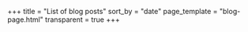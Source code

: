 +++
title = "List of blog posts"
sort_by = "date"
page_template = "blog-page.html"
transparent = true
+++
